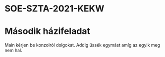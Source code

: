 # SOE-SZTA-2021-KEKW
# Második házifeladat

Main kérjen be konzolról dolgokat. Addig üssék egymást amíg az egyik meg nem hal.
